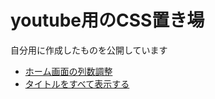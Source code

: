 # youtube用のCSS置き場
自分用に作成したものを公開しています

+ [ホーム画面の列数調整](https://github.com/koseiccc/CSS_YouTube/blob/main/HomeGrid.txt)
+ [タイトルをすべて表示する](https://github.com/koseiccc/CSS_YouTube/blob/main/FullTitle.txt)
